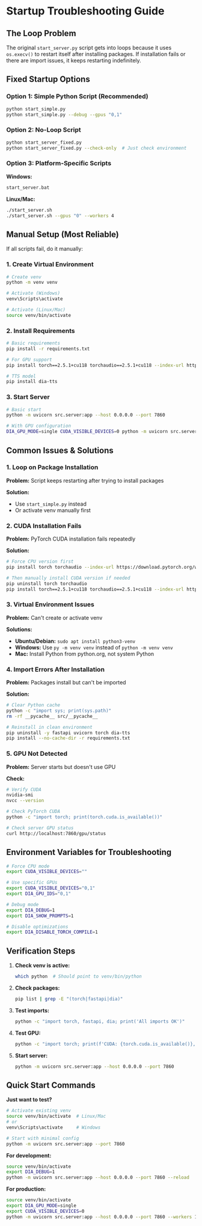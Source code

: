 # Startup Troubleshooting Guide

## The Loop Problem

The original `start_server.py` script gets into loops because it uses `os.execv()` to restart itself after installing packages. If installation fails or there are import issues, it keeps restarting indefinitely.

## Fixed Startup Options

### Option 1: Simple Python Script (Recommended)
```bash
python start_simple.py
python start_simple.py --debug --gpus "0,1"
```

### Option 2: No-Loop Script
```bash
python start_server_fixed.py
python start_server_fixed.py --check-only  # Just check environment
```

### Option 3: Platform-Specific Scripts

**Windows:**
```cmd
start_server.bat
```

**Linux/Mac:**
```bash
./start_server.sh
./start_server.sh --gpus "0" --workers 4
```

## Manual Setup (Most Reliable)

If all scripts fail, do it manually:

### 1. Create Virtual Environment
```bash
# Create venv
python -m venv venv

# Activate (Windows)
venv\Scripts\activate

# Activate (Linux/Mac)
source venv/bin/activate
```

### 2. Install Requirements
```bash
# Basic requirements
pip install -r requirements.txt

# For GPU support
pip install torch==2.5.1+cu118 torchaudio==2.5.1+cu118 --index-url https://download.pytorch.org/whl/cu118

# TTS model
pip install dia-tts
```

### 3. Start Server
```bash
# Basic start
python -m uvicorn src.server:app --host 0.0.0.0 --port 7860

# With GPU configuration
DIA_GPU_MODE=single CUDA_VISIBLE_DEVICES=0 python -m uvicorn src.server:app --host 0.0.0.0 --port 7860 --reload
```

## Common Issues & Solutions

### 1. Loop on Package Installation
**Problem:** Script keeps restarting after trying to install packages

**Solution:** 
- Use `start_simple.py` instead
- Or activate venv manually first

### 2. CUDA Installation Fails
**Problem:** PyTorch CUDA installation fails repeatedly

**Solution:**
```bash
# Force CPU version first
pip install torch torchaudio --index-url https://download.pytorch.org/whl/cpu

# Then manually install CUDA version if needed
pip uninstall torch torchaudio
pip install torch==2.5.1+cu118 torchaudio==2.5.1+cu118 --index-url https://download.pytorch.org/whl/cu118
```

### 3. Virtual Environment Issues
**Problem:** Can't create or activate venv

**Solutions:**
- **Ubuntu/Debian:** `sudo apt install python3-venv`
- **Windows:** Use `py -m venv venv` instead of `python -m venv venv`
- **Mac:** Install Python from python.org, not system Python

### 4. Import Errors After Installation
**Problem:** Packages install but can't be imported

**Solution:**
```bash
# Clear Python cache
python -c "import sys; print(sys.path)"
rm -rf __pycache__ src/__pycache__

# Reinstall in clean environment
pip uninstall -y fastapi uvicorn torch dia-tts
pip install --no-cache-dir -r requirements.txt
```

### 5. GPU Not Detected
**Problem:** Server starts but doesn't use GPU

**Check:**
```bash
# Verify CUDA
nvidia-smi
nvcc --version

# Check PyTorch CUDA
python -c "import torch; print(torch.cuda.is_available())"

# Check server GPU status
curl http://localhost:7860/gpu/status
```

## Environment Variables for Troubleshooting

```bash
# Force CPU mode
export CUDA_VISIBLE_DEVICES=""

# Use specific GPUs
export CUDA_VISIBLE_DEVICES="0,1"
export DIA_GPU_IDS="0,1"

# Debug mode
export DIA_DEBUG=1
export DIA_SHOW_PROMPTS=1

# Disable optimizations
export DIA_DISABLE_TORCH_COMPILE=1
```

## Verification Steps

1. **Check venv is active:**
   ```bash
   which python  # Should point to venv/bin/python
   ```

2. **Check packages:**
   ```bash
   pip list | grep -E "(torch|fastapi|dia)"
   ```

3. **Test imports:**
   ```bash
   python -c "import torch, fastapi, dia; print('All imports OK')"
   ```

4. **Test GPU:**
   ```bash
   python -c "import torch; print(f'CUDA: {torch.cuda.is_available()}, GPUs: {torch.cuda.device_count()}')"
   ```

5. **Start server:**
   ```bash
   python -m uvicorn src.server:app --host 0.0.0.0 --port 7860
   ```

## Quick Start Commands

**Just want to test?**
```bash
# Activate existing venv
source venv/bin/activate  # Linux/Mac
# or
venv\Scripts\activate     # Windows

# Start with minimal config
python -m uvicorn src.server:app --port 7860
```

**For development:**
```bash
source venv/bin/activate
export DIA_DEBUG=1
python -m uvicorn src.server:app --host 0.0.0.0 --port 7860 --reload
```

**For production:**
```bash
source venv/bin/activate
export DIA_GPU_MODE=single
export CUDA_VISIBLE_DEVICES=0
python -m uvicorn src.server:app --host 0.0.0.0 --port 7860 --workers 1
```